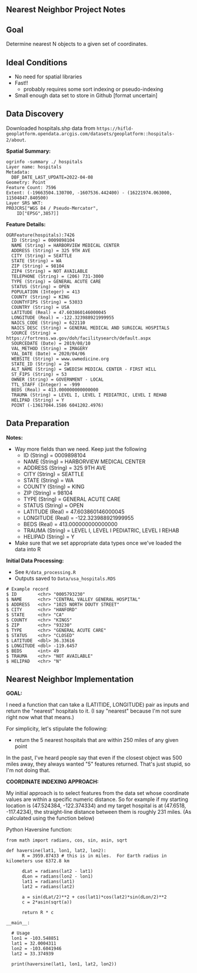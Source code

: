## Nearest Neighbor Project Notes

## Goal

Determine nearest N objects to a given set of coordinates.

## Ideal Conditions

-   No need for spatial libraries
-   Fast!!
    -   probably requires some sort indexing or pseudo-indexing
-   Small enough data set to store in Github [format uncertain]

## Data Discovery

Downloaded hospitals.shp data from `https://hifld-geoplatform.opendata.arcgis.com/datasets/geoplatform::hospitals-2/about`.

**Spatial Summary:**

    ogrinfo -summary ./ hospitals
    Layer name: hospitals
    Metadata:
      DBF_DATE_LAST_UPDATE=2022-04-08
    Geometry: Point
    Feature Count: 7596
    Extent: (-19663504.130700, -1607536.442400) - (16221974.063000, 11504847.840500)
    Layer SRS WKT:
    PROJCRS["WGS 84 / Pseudo-Mercator",
        ID["EPSG",3857]]

**Feature Details:**

    OGRFeature(hospitals):7426
      ID (String) = 0009898104
      NAME (String) = HARBORVIEW MEDICAL CENTER
      ADDRESS (String) = 325 9TH AVE
      CITY (String) = SEATTLE
      STATE (String) = WA
      ZIP (String) = 98104
      ZIP4 (String) = NOT AVAILABLE
      TELEPHONE (String) = (206) 731-3000
      TYPE (String) = GENERAL ACUTE CARE
      STATUS (String) = OPEN
      POPULATION (Integer) = 413
      COUNTY (String) = KING
      COUNTYFIPS (String) = 53033
      COUNTRY (String) = USA
      LATITUDE (Real) = 47.603860146000045
      LONGITUDE (Real) = -122.323988921999955
      NAICS_CODE (String) = 622110
      NAICS_DESC (String) = GENERAL MEDICAL AND SURGICAL HOSPITALS
      SOURCE (String) = https://fortress.wa.gov/doh/facilitysearch/default.aspx
      SOURCEDATE (Date) = 2019/08/10
      VAL_METHOD (String) = IMAGERY
      VAL_DATE (Date) = 2020/04/06
      WEBSITE (String) = www.uwmedicine.org
      STATE_ID (String) = 29
      ALT_NAME (String) = SWEDISH MEDICAL CENTER - FIRST HILL
      ST_FIPS (String) = 53
      OWNER (String) = GOVERNMENT - LOCAL
      TTL_STAFF (Integer) = -999
      BEDS (Real) = 413.000000000000000
      TRAUMA (String) = LEVEL I, LEVEL I PEDIATRIC, LEVEL I REHAB
      HELIPAD (String) = Y
      POINT (-13617044.1586 6041202.4976)

## Data Preparation

**Notes:**

-   Way more fields than we need. Keep just the following
    -   ID (String) = 0009898104
    -   NAME (String) = HARBORVIEW MEDICAL CENTER
    -   ADDRESS (String) = 325 9TH AVE
    -   CITY (String) = SEATTLE
    -   STATE (String) = WA
    -   COUNTY (String) = KING
    -   ZIP (String) = 98104
    -   TYPE (String) = GENERAL ACUTE CARE
    -   STATUS (String) = OPEN
    -   LATITUDE (Real) = 47.603860146000045
    -   LONGITUDE (Real) = -122.323988921999955
    -   BEDS (Real) = 413.000000000000000
    -   TRAUMA (String) = LEVEL I, LEVEL I PEDIATRIC, LEVEL I REHAB
    -   HELIPAD (String) = Y
-   Make sure that we set appropriate data types once we've loaded the data into R

**Initial Data Processing:**

* See `R/data_processing.R`
* Outputs saved to `Data/usa_hospitals.RDS`
```
# Example record
$ ID        <chr> "0005793230"
$ NAME      <chr> "CENTRAL VALLEY GENERAL HOSPITAL"
$ ADDRESS   <chr> "1025 NORTH DOUTY STREET"
$ CITY      <chr> "HANFORD"
$ STATE     <chr> "CA"
$ COUNTY    <chr> "KINGS"
$ ZIP       <chr> "93230"
$ TYPE      <chr> "GENERAL ACUTE CARE"
$ STATUS    <chr> "CLOSED"
$ LATITUDE  <dbl> 36.33616
$ LONGITUDE <dbl> -119.6457
$ BEDS      <int> 49
$ TRAUMA    <chr> "NOT AVAILABLE"
$ HELIPAD   <chr> "N"
```

## Nearest Neighbor Implementation

__GOAL:__

I need a function that can take a (LATITIDE, LONGITUDE) pair as inputs and return the "nearest" hospitals to 
it.  (I say "nearest" because I'm not sure right now what that means.)  

For simplicity, let's stipulate the following:
  * return the 5 nearest hospitals that are within 250 miles of any given point

In the past, I've heard people say that even if the closest object was 500 miles away, they always wanted "5" features returned.  That's just stupid, so I'm not doing that.

__COORDINATE INDEXING APPROACH:__

My initial approach is to select features from the data set whose coordinate values are within a specific numeric distance.  So for example if my starting location is (47.524384, -122.374334)  and my target hospital is at (47.6518, -117.4234), the straight-line distance between them is roughly 231 miles. (As calculated using the function below)


Python Haversine function:
```
from math import radians, cos, sin, asin, sqrt

def haversine(lat1, lon1, lat2, lon2):
      R = 3959.87433 # this is in miles.  For Earth radius in kilometers use 6372.8 km

      dLat = radians(lat2 - lat1)
      dLon = radians(lon2 - lon1)
      lat1 = radians(lat1)
      lat2 = radians(lat2)

      a = sin(dLat/2)**2 + cos(lat1)*cos(lat2)*sin(dLon/2)**2
      c = 2*asin(sqrt(a))

      return R * c

__main__:

  # Usage
  lon1 = -103.548851
  lat1 = 32.0004311
  lon2 = -103.6041946
  lat2 = 33.374939

  print(haversine(lat1, lon1, lat2, lon2))
```


